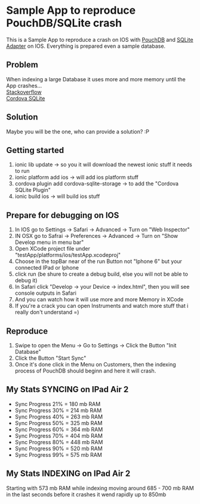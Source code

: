 # Sample App to reproduce PouchDB/SQLite crash
This is a Sample App to reproduce a crash on IOS with [PouchDB](http://pouchdb.com/) and [SQLite Adapter](https://github.com/litehelpers/Cordova-sqlite-storage) on IOS. Everything is prepared even a sample database.

## Problem
When indexing a large Database it uses more and more memory until the App crashes...<br>
[Stackoverflow](http://stackoverflow.com/questions/31053946/pouchdb-sqlite-indexing-crashes-needs-to-much-memory-on-ios)<br>
[Cordova SQLite](https://github.com/litehelpers/Cordova-sqlite-storage)

## Solution
Maybe you will be the one, who can provide a solution? :P

## Getting started
1. ionic lib update -> so you it will download the newest ionic stuff it needs to run
2. ionic platform add ios -> will add ios platform stuff
3. cordova plugin add cordova-sqlite-storage -> to add the "Cordova SQLite Plugin"
4. ionic build ios -> will build ios stuff

## Prepare for debugging on IOS
1. In IOS go to Settings -> Safari -> Advanced -> Turn on "Web Inspector"
2. IN OSX go to Safrai -> Preferences -> Advanced -> Turn on "Show Develop menu in menu bar"
3. Open XCode project file under "testApp/platforms/ios/testApp.xcodeproj" 
4. Choose in the topBar near of the run Button not "Iphone 6" but your connected IPad or Iphone
5. click run (be shure to create a debug build, else you will not be able to debug it)
6. In Safari click "Develop -> your Device -> index.html", then you will see console outputs in Safari
7. And you can watch how it will use more and more Memory in XCode
8. If you're a crack you can open Instruments and watch more stuff that i really don't understand =)

## Reproduce
1. Swipe to open the Menu -> Go to Settings -> Click the Button "Init Database"
2. Click the Button "Start Sync"
3. Once it's done click in the Menu on Customers, then the indexing process of PouchDB should beginn and here it will crash.

## My Stats SYNCING on IPad Air 2
- Sync Progress 21% = 180 mb RAM
- Sync Progress 30% = 214 mb RAM
- Sync Progress 40% = 263 mb RAM
- Sync Progress 50% = 325 mb RAM
- Sync Progress 60% = 364 mb RAM
- Sync Progress 70% = 404 mb RAM
- Sync Progress 80% = 448 mb RAM
- Sync Progress 90% = 520 mb RAM
- Sync Progress 99% = 575 mb RAM

## My Stats INDEXING on IPad Air 2
Starting with 573 mb RAM
while indexing moving around 685 - 700 mb RAM
in the last seconds before it crashes it wend rapidly up to 850mb

